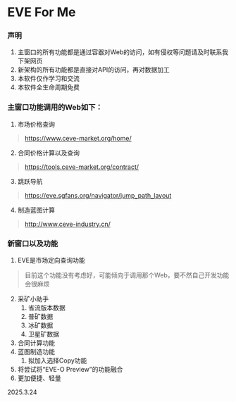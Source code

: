 # EVE For Me

### 声明
1. 主窗口的所有功能都是通过容器对Web的访问，如有侵权等问题请及时联系我下架网页
2. 新架构的所有功能都是直接对API的访问，再对数据加工
3. 本软件仅作学习和交流
4. 本软件全生命周期免费

### 主窗口功能调用的Web如下：
1. 市场价格查询
> https://www.ceve-market.org/home/
2. 合同价格计算以及查询
> https://tools.ceve-market.org/contract/
3. 跳跃导航
> https://eve.sgfans.org/navigator/jump_path_layout
4. 制造蓝图计算
> http://www.ceve-industry.cn/

### 新窗口以及功能
1. EVE是市场定向查询功能
> 目前这个功能没有考虑好，可能倾向于调用那个Web，要不然自己开发功能会很麻烦
2. 采矿小助手
	1. 省流版本数据
	2. 普矿数据
	3. 冰矿数据
	4. 卫星矿数据
3. 合同计算功能
4. 蓝图制造功能
	1. 拟加入选择Copy功能
5. 将尝试将“EVE-O Preview”的功能融合
6. 更加便捷、轻量

2025.3.24
